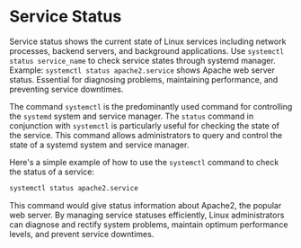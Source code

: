# Service Status

Service status shows the current state of Linux services including network processes, backend servers, and background applications. Use `systemctl status service_name` to check service states through systemd manager. Example: `systemctl status apache2.service` shows Apache web server status. Essential for diagnosing problems, maintaining performance, and preventing service downtimes.

The command `systemctl` is the predominantly used command for controlling the `systemd` system and service manager. The `status` command in conjunction with `systemctl` is particularly useful for checking the state of the service. This command allows administrators to query and control the state of a systemd system and service manager.

Here's a simple example of how to use the `systemctl` command to check the status of a service:

```bash
systemctl status apache2.service
```
This command would give status information about Apache2, the popular web server. 
By managing service statuses efficiently, Linux administrators can diagnose and rectify system problems, maintain optimum performance levels, and prevent service downtimes.